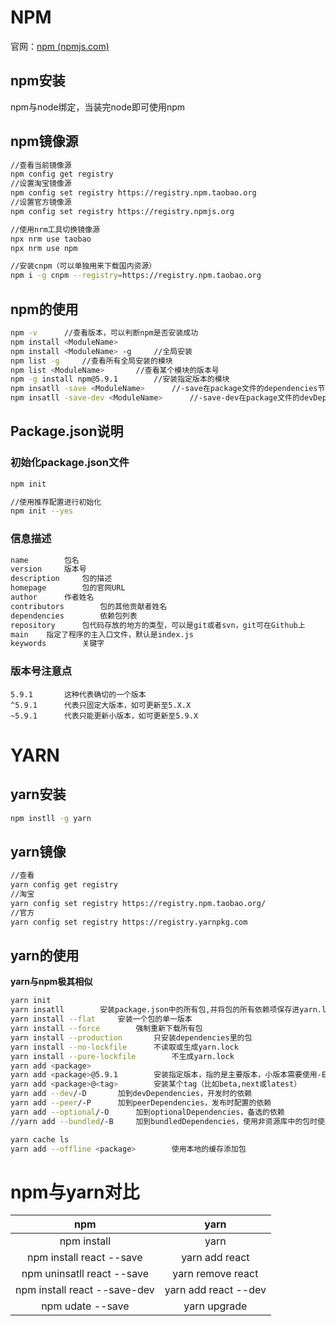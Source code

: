 # NPM

官网：[npm (npmjs.com)](https://www.npmjs.com/)

## npm安装

npm与node绑定，当装完node即可使用npm

## npm镜像源

~~~bash
//查看当前镜像源
npm config get registry
//设置淘宝镜像源
npm config set registry https://registry.npm.taobao.org
//设置官方镜像源
npm config set registry https://registry.npmjs.org

//使用nrm工具切换镜像源
npx nrm use taobao
npx nrm use npm

//安装cnpm（可以单独用来下载国内资源）
npm i -g cnpm --registry=https://registry.npm.taobao.org
~~~

## npm的使用

~~~bash
npm -v		//查看版本，可以判断npm是否安装成功
npm install <ModuleName>
npm install <ModuleName> -g		//全局安装
npm list -g		//查看所有全局安装的模块
npm list <ModuleName>		//查看某个模块的版本号
npm -g install npm@5.9.1		//安装指定版本的模块
npm insatll -save <ModuleName>		//-save在package文件的dependencies节点写入依赖（生产环境和开发环境都会用到的模块）
npm insatll -save-dev <ModuleName>		//-save-dev在package文件的devDependencies节点写入依赖（开发环境用到的模块）
~~~

## Package.json说明

### 初始化package.json文件

~~~bash
npm init

//使用推荐配置进行初始化
npm init --yes
~~~

### 信息描述

~~~bash
name		包名
version		版本号
description		包的描述
homepage		包的官网URL
author		作者姓名
contributors		包的其他贡献者姓名
dependencies		依赖包列表
repository		包代码存放的地方的类型，可以是git或者svn，git可在Github上
main	指定了程序的主入口文件，默认是index.js
keywords		关键字
~~~

### 版本号注意点

~~~
5.9.1		这种代表确切的一个版本
^5.9.1		代表只固定大版本，如可更新至5.X.X
~5.9.1		代表只能更新小版本，如可更新至5.9.X
~~~



# YARN

## yarn安装

~~~bash
npm instll -g yarn
~~~

## yarn镜像

~~~bash
//查看
yarn config get registry
//淘宝
yarn config set registry https://registry.npm.taobao.org/
//官方
yarn config set registry https://registry.yarnpkg.com
~~~

## yarn的使用

**yarn与npm极其相似**

~~~bash
yarn init
yarn insatll		安装package.json中的所有包,并将包的所有依赖项保存进yarn.lock
yarn install --flat		安装一个包的单一版本
yarn install --force		强制重新下载所有包
yarn install --production		只安装dependencies里的包
yarn install --no-lockfile		不读取或生成yarn.lock
yarn install --pure-lockfile		不生成yarn.lock
yarn add <package>
yarn add <package>@5.9.1		安装指定版本，指的是主要版本，小版本需要使用-E参数
yarn add <package>@<tag>		安装某个tag（比如beta,next或latest）
yarn add --dev/-D		加到devDependencies，开发时的依赖
yarn add --peer/-P		加到peerDependencies，发布时配置的依赖
yarn add --optional/-O		加到optionalDependencies，备选的依赖
//yarn add --bundled/-B		加到bundledDependencies，使用非资源库中的包时使用

yarn cache ls
yarn add --offline <package>		使用本地的缓存添加包
~~~



# npm与yarn对比

|             npm              |         yarn         |
| :--------------------------: | :------------------: |
|         npm install          |         yarn         |
|   npm install react --save   |    yarn add react    |
|  npm uninsatll react --save  |  yarn remove react   |
| npm install react --save-dev | yarn add react --dev |
|       npm udate --save       |     yarn upgrade     |